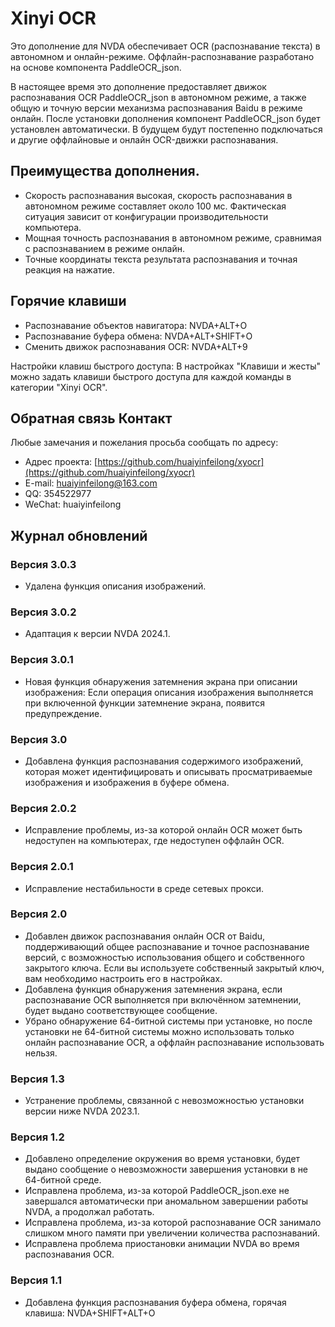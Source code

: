 # Xinyi OCR

Это дополнение для NVDA обеспечивает  OCR (распознавание текста) в автономном и онлайн-режиме. Оффлайн-распознавание разработано на основе компонента PaddleOCR_json.

В настоящее время это дополнение предоставляет движок распознавания OCR PaddleOCR_json в автономном режиме, а также общую и точную версии механизма распознавания Baidu в режиме онлайн. После установки дополнения компонент PaddleOCR_json будет установлен автоматически. В будущем будут постепенно подключаться и другие оффлайновые и онлайн OCR-движки распознавания.

## Преимущества дополнения.

* Скорость распознавания высокая, скорость распознавания в автономном режиме составляет около 100 мс. Фактическая ситуация зависит от конфигурации производительности компьютера.
* Мощная точность распознавания в автономном режиме, сравнимая с распознаванием в режиме онлайн.
* Точные координаты текста результата распознавания и точная реакция на нажатие.

## Горячие клавиши

* Распознавание объектов навигатора: NVDA+ALT+O
* Распознавание буфера обмена: NVDA+ALT+SHIFT+O
* Сменить движок распознавания OCR: NVDA+ALT+9

Настройки клавиш быстрого доступа: В настройках "Клавиши и жесты" можно задать клавиши быстрого доступа для каждой команды в категории "Xinyi OCR".

## Обратная связь Контакт

Любые замечания и пожелания просьба сообщать по адресу:

* Адрес проекта: [https://github.com/huaiyinfeilong/xyocr](https://github.com/huaiyinfeilong/xyocr)
* E-mail: huaiyinfeilong@163.com
* QQ: 354522977
* WeChat: huaiyinfeilong

## Журнал обновлений

### Версия 3.0.3

* Удалена функция описания изображений.

### Версия 3.0.2

* Адаптация к версии NVDA 2024.1.

### Версия 3.0.1

* Новая функция обнаружения затемнения экрана при описании изображения: Если операция описания изображения выполняется при включенной функции затемнение экрана, появится предупреждение.

### Версия 3.0

* Добавлена функция распознавания содержимого изображений, которая может идентифицировать и описывать просматриваемые изображения и изображения в буфере обмена.

### Версия 2.0.2

* Исправление проблемы, из-за которой онлайн OCR может быть недоступен на компьютерах, где недоступен оффлайн OCR.

### Версия 2.0.1

* Исправление нестабильности в среде сетевых прокси.

### Версия 2.0

* Добавлен движок распознавания онлайн OCR от Baidu, поддерживающий общее распознавание и точное распознавание версий, с возможностью использования общего и собственного закрытого ключа. Если вы используете собственный закрытый ключ, вам необходимо настроить его в настройках.
* Добавлена функция обнаружения затемнения экрана, если распознавание OCR выполняется при включённом затемнении, будет выдано соответствующее сообщение.
* Убрано обнаружение 64-битной системы при установке, но после установки не 64-битной системы можно использовать только онлайн распознавание OCR, а оффлайн распознавание использовать нельзя.

### Версия 1.3

* Устранение проблемы, связанной с невозможностью установки версии ниже NVDA 2023.1.

### Версия 1.2

* Добавлено определение окружения во время установки, будет выдано сообщение о невозможности завершения установки в не 64-битной среде.
* Исправлена проблема, из-за которой PaddleOCR_json.exe не завершался автоматически при аномальном завершении работы NVDA, а продолжал работать.
* Исправлена проблема, из-за которой распознавание OCR занимало слишком много памяти при увеличении количества распознаваний.
* Исправлена проблема приостановки анимации NVDA во время распознавания OCR.

### Версия 1.1

* Добавлена функция распознавания буфера обмена, горячая клавиша: NVDA+SHIFT+ALT+O
